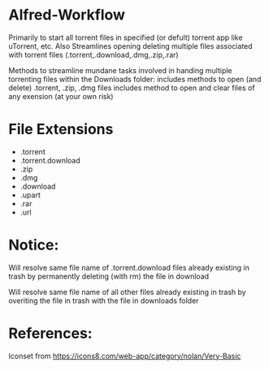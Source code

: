 # Alfred-Workflow
Primarily to start all torrent files in specified (or defult) torrent app like uTorrent, etc.
Also Streamlines opening deleting multiple files associated with torrent files (.torrent,.download,.dmg,.zip,.rar)

Methods to streamline mundane tasks involved in handing multiple torrenting files within the Downloads folder:
includes methods to open (and delete) .torrent, .zip, .dmg files
includes method to open and clear files of any exension (at your own risk)

# File Extensions
- .torrent
- .torrent.download
- .zip
- .dmg
- .download
- .upart
- .rar
- .url

# Notice:
Will resolve same file name of .torrent.download files already existing in trash by permanently deleting (with rm) the file in download

Will resolve same file name of all other files already existing in trash by overiting the file in trash with the file in downloads folder

# References:
Iconset from https://icons8.com/web-app/category/nolan/Very-Basic
